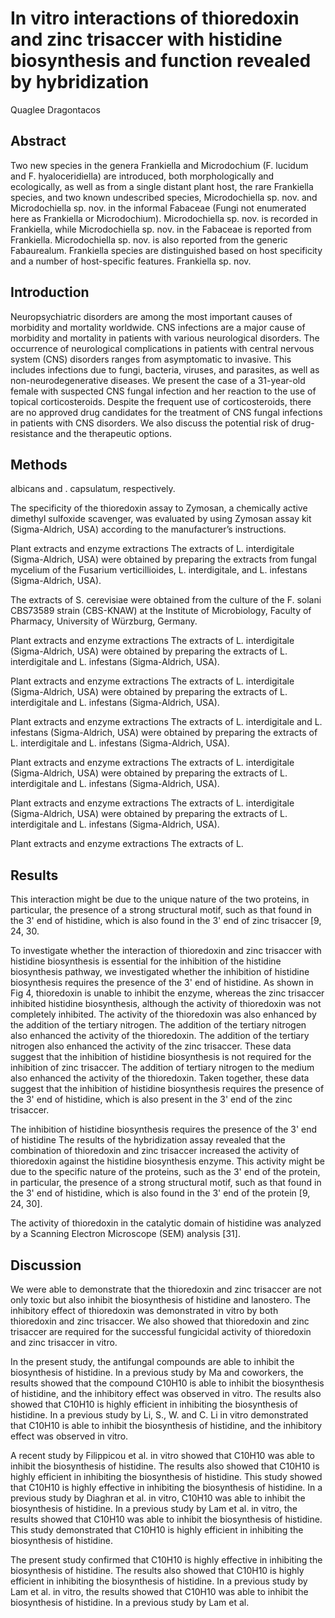 # In vitro interactions of thioredoxin and zinc trisaccer with histidine biosynthesis and function revealed by hybridization
Quaglee Dragontacos


## Abstract
Two new species in the genera Frankiella and Microdochium (F. lucidum and F. hyaloceridiella) are introduced, both morphologically and ecologically, as well as from a single distant plant host, the rare Frankiella species, and two known undescribed species, Microdochiella sp. nov. and Microdochiella sp. nov. in the informal Fabaceae (Fungi not enumerated here as Frankiella or Microdochium). Microdochiella sp. nov. is recorded in Frankiella, while Microdochiella sp. nov. in the Fabaceae is reported from Frankiella. Microdochiella sp. nov. is also reported from the generic Fabaurealum. Frankiella species are distinguished based on host specificity and a number of host-specific features. Frankiella sp. nov.


## Introduction
Neuropsychiatric disorders are among the most important causes of morbidity and mortality worldwide. CNS infections are a major cause of morbidity and mortality in patients with various neurological disorders. The occurrence of neurological complications in patients with central nervous system (CNS) disorders ranges from asymptomatic to invasive. This includes infections due to fungi, bacteria, viruses, and parasites, as well as non-neurodegenerative diseases. We present the case of a 31-year-old female with suspected CNS fungal infection and her reaction to the use of topical corticosteroids. Despite the frequent use of corticosteroids, there are no approved drug candidates for the treatment of CNS fungal infections in patients with CNS disorders. We also discuss the potential risk of drug-resistance and the therapeutic options.


## Methods
albicans and . capsulatum, respectively.

The specificity of the thioredoxin assay to Zymosan, a chemically active dimethyl sulfoxide scavenger, was evaluated by using Zymosan assay kit (Sigma-Aldrich, USA) according to the manufacturer’s instructions.

Plant extracts and enzyme extractions
The extracts of L. interdigitale (Sigma-Aldrich, USA) were obtained by preparing the extracts from fungal mycelium of the Fusarium verticillioides, L. interdigitale, and L. infestans (Sigma-Aldrich, USA).

The extracts of S. cerevisiae were obtained from the culture of the F. solani CBS73589 strain (CBS-KNAW) at the Institute of Microbiology, Faculty of Pharmacy, University of Würzburg, Germany.

Plant extracts and enzyme extractions
The extracts of L. interdigitale (Sigma-Aldrich, USA) were obtained by preparing the extracts of L. interdigitale and L. infestans (Sigma-Aldrich, USA).

Plant extracts and enzyme extractions
The extracts of L. interdigitale (Sigma-Aldrich, USA) were obtained by preparing the extracts of L. interdigitale and L. infestans (Sigma-Aldrich, USA).

Plant extracts and enzyme extractions
The extracts of L. interdigitale and L. infestans (Sigma-Aldrich, USA) were obtained by preparing the extracts of L. interdigitale and L. infestans (Sigma-Aldrich, USA).

Plant extracts and enzyme extractions
The extracts of L. interdigitale (Sigma-Aldrich, USA) were obtained by preparing the extracts of L. interdigitale and L. infestans (Sigma-Aldrich, USA).

Plant extracts and enzyme extractions
The extracts of L. interdigitale (Sigma-Aldrich, USA) were obtained by preparing the extracts of L. interdigitale and L. infestans (Sigma-Aldrich, USA).

Plant extracts and enzyme extractions
The extracts of L.


## Results
This interaction might be due to the unique nature of the two proteins, in particular, the presence of a strong structural motif, such as that found in the 3' end of histidine, which is also found in the 3' end of zinc trisaccer [9, 24, 30.

To investigate whether the interaction of thioredoxin and zinc trisaccer with histidine biosynthesis is essential for the inhibition of the histidine biosynthesis pathway, we investigated whether the inhibition of histidine biosynthesis requires the presence of the 3' end of histidine. As shown in Fig 4, thioredoxin is unable to inhibit the enzyme, whereas the zinc trisaccer inhibited histidine biosynthesis, although the activity of thioredoxin was not completely inhibited. The activity of the thioredoxin was also enhanced by the addition of the tertiary nitrogen. The addition of the tertiary nitrogen also enhanced the activity of the thioredoxin. The addition of the tertiary nitrogen also enhanced the activity of the zinc trisaccer. These data suggest that the inhibition of histidine biosynthesis is not required for the inhibition of zinc trisaccer. The addition of tertiary nitrogen to the medium also enhanced the activity of the thioredoxin. Taken together, these data suggest that the inhibition of histidine biosynthesis requires the presence of the 3' end of histidine, which is also present in the 3' end of the zinc trisaccer.

The inhibition of histidine biosynthesis requires the presence of the 3' end of histidine
The results of the hybridization assay revealed that the combination of thioredoxin and zinc trisaccer increased the activity of thioredoxin against the histidine biosynthesis enzyme. This activity might be due to the specific nature of the proteins, such as the 3' end of the protein, in particular, the presence of a strong structural motif, such as that found in the 3' end of histidine, which is also found in the 3' end of the protein [9, 24, 30].

The activity of thioredoxin in the catalytic domain of histidine was analyzed by a Scanning Electron Microscope (SEM) analysis [31].


## Discussion
We were able to demonstrate that the thioredoxin and zinc trisaccer are not only toxic but also inhibit the biosynthesis of histidine and lanostero. The inhibitory effect of thioredoxin was demonstrated in vitro by both thioredoxin and zinc trisaccer. We also showed that thioredoxin and zinc trisaccer are required for the successful fungicidal activity of thioredoxin and zinc trisaccer in vitro.

In the present study, the antifungal compounds are able to inhibit the biosynthesis of histidine. In a previous study by Ma and coworkers, the results showed that the compound C10H10 is able to inhibit the biosynthesis of histidine, and the inhibitory effect was observed in vitro. The results also showed that C10H10 is highly efficient in inhibiting the biosynthesis of histidine. In a previous study by Li, S., W. and C. Li in vitro demonstrated that C10H10 is able to inhibit the biosynthesis of histidine, and the inhibitory effect was observed in vitro.

A recent study by Filippicou et al. in vitro showed that C10H10 was able to inhibit the biosynthesis of histidine. The results also showed that C10H10 is highly efficient in inhibiting the biosynthesis of histidine. This study showed that C10H10 is highly effective in inhibiting the biosynthesis of histidine. In a previous study by Diaghran et al. in vitro, C10H10 was able to inhibit the biosynthesis of histidine. In a previous study by Lam et al. in vitro, the results showed that C10H10 was able to inhibit the biosynthesis of histidine. This study demonstrated that C10H10 is highly efficient in inhibiting the biosynthesis of histidine.

The present study confirmed that C10H10 is highly effective in inhibiting the biosynthesis of histidine. The results also showed that C10H10 is highly efficient in inhibiting the biosynthesis of histidine. In a previous study by Lam et al. in vitro, the results showed that C10H10 was able to inhibit the biosynthesis of histidine. In a previous study by Lam et al.
